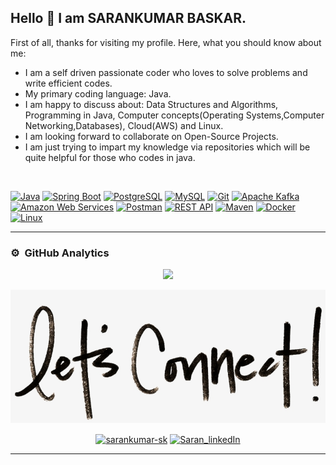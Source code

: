 ## Hello 👋 I am SARANKUMAR BASKAR.



First of all, thanks for visiting my profile. Here, what you should know about me:

- I am a self driven passionate coder who loves to solve problems and write efficient codes.
- My primary coding language: Java.
- I am happy to discuss about: Data Structures and Algorithms, Programming in Java, Computer concepts(Operating Systems,Computer Networking,Databases), Cloud(AWS) and Linux.
- I am looking forward to collaborate on Open-Source Projects.
- I am just trying to impart my knowledge via repositories which will be quite helpful for those who codes in java. 

<!-- ----------- TECH STACK SECTION ------------ -->
</br>

[![Java](https://img.shields.io/badge/java-%23ED8B00.svg?style=for-the-badge&logo=java&logoColor=white)](#) [![Spring Boot](https://img.shields.io/badge/Spring_Boot-6DB33F?style=for-the-badge&logo=spring-boot&logoColor=white)](#)  [![PostgreSQL](https://img.shields.io/badge/postgresql-336791?style=for-the-badge&logo=postgresql&logoColor=white)](#) [![MySQL](https://img.shields.io/badge/mysql-%2300f.svg?style=for-the-badge&logo=mysql&logoColor=white)](#) [![Git](https://img.shields.io/badge/git-%23F05033.svg?style=for-the-badge&logo=git&logoColor=white)](#) [![Apache Kafka](https://img.shields.io/badge/Apache%20Kafka-231F20?style=for-the-badge&logo=apache-kafka&logoColor=white)](#) [![Amazon Web Services](https://img.shields.io/badge/Amazon%20Web%20Services-232F3E?style=for-the-badge&logo=amazon-aws&logoColor=white)](#) [![Postman](https://img.shields.io/badge/Postman-FF6C37?style=for-the-badge&logo=postman&logoColor=white)](#) [![REST API](https://img.shields.io/badge/REST%20API-005571?style=for-the-badge)](#) [![Maven](https://img.shields.io/badge/Maven-C71A36?style=for-the-badge&logo=apache-maven&logoColor=white)](#) [![Docker](https://img.shields.io/badge/Docker-2496ED?style=for-the-badge&logo=docker&logoColor=white)](#) [![Linux](https://img.shields.io/badge/Linux-FCC624?style=for-the-badge&logo=linux&logoColor=black)](#)

<hr>

<!-- ----------- TECH STACK SECTION END------------ -->


### ⚙️ &nbsp;GitHub Analytics
<p align="center">
<a href="https://github.com/Sarankumar18">
  <img height="160em" src="https://github-readme-stats-eight-theta.vercel.app/api?username=Sarankumar18&show_icons=true&theme=algolia&include_all_commits=true&count_private=true"/>
  
  

</a>
</p>

<!-- ----------- CONNECT WITH ME SECTION ------------ -->

![connect-with-me.png](./connect-with-me.png.png)


<p align="center">
<a href="https://discordapp.com/users/Sarankumar18/" target="blank"><img align="center" src="https://img.shields.io/badge/Discord-7289DA?style=for-the-badge&logo=discord&logoColor=white" alt="sarankumar-sk"/></a> <a href="https://www.linkedin.com/in/sarankumar-sk/" target="blank"><img align="center" src="https://img.shields.io/badge/LinkedIn-0077B5?style=for-the-badge&logo=linkedin&logoColor=white" alt="Saran_linkedIn"/></a> 
</p>
<hr>

<!-- ----------- CONNECT WITH ME SECTION END ------------ -->

[linkedin]: https://www.linkedin.com/in/sarankumar-sk/
[github]: https://github.com/Sarankumar18
[gmail]:mailto:saranbaskar121@gmail.com

